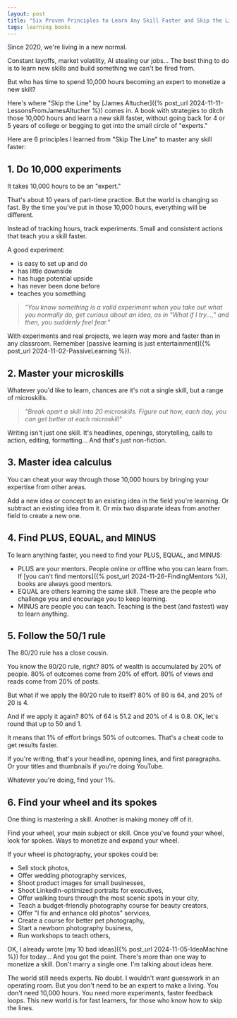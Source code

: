 ```yaml
---
layout: post
title: "Six Proven Principles to Learn Any Skill Faster and Skip the Lines"
tags: learning books
---
```


Since 2020, we're living in a new normal.

Constant layoffs, market volatility, AI stealing our jobs... The best thing to do is to learn new skills and build something we can't be fired from.

But who has time to spend 10,000 hours becoming an expert to monetize a new skill?

Here's where "Skip the Line" by [James Altucher]({% post_url 2024-11-11-LessonsFromJamesAltucher %}) comes in. A book with strategies to ditch those 10,000 hours and learn a new skill faster, without going back for 4 or 5 years of college or begging to get into the small circle of "experts."

Here are 6 principles I learned from "Skip The Line" to master any skill faster:

## 1. Do 10,000 experiments

It takes 10,000 hours to be an "expert."

That's about 10 years of part-time practice. But the world is changing so fast. By the time you've put in those 10,000 hours, everything will be different.

Instead of tracking hours, track experiments. Small and consistent actions that teach you a skill faster.

A good experiment:
* is easy to set up and do
* has little downside
* has huge potential upside
* has never been done before
* teaches you something

> _"You know something is a valid experiment when you take out what you normally do, get curious about an idea, as in "What if I try...," and then, you suddenly feel fear."_

With experiments and real projects, we learn way more and faster than in any classroom. Remember [passive learning is just entertainment]({% post_url 2024-11-02-PassiveLearning %}).

## 2. Master your microskills

Whatever you'd like to learn, chances are it's not a single skill, but a range of microskills.

> _"Break apart a skill into 20 microskills. Figure out how, each day, you can get better at each microskill"_

Writing isn't just one skill. It's headlines, openings, storytelling, calls to action, editing, formatting... And that's just non-fiction.

## 3. Master idea calculus

You can cheat your way through those 10,000 hours by bringing your expertise from other areas.

Add a new idea or concept to an existing idea in the field you're learning. Or subtract an existing idea from it. Or mix two disparate ideas from another field to create a new one.

## 4. Find PLUS, EQUAL, and MINUS

To learn anything faster, you need to find your PLUS, EQUAL, and MINUS:
* PLUS are your mentors. People online or offline who you can learn from. If [you can't find mentors]({% post_url 2024-11-26-FindingMentors %}), books are always good mentors.
* EQUAL are others learning the same skill. These are the people who challenge you and encourage you to keep learning.
* MINUS are people you can teach. Teaching is the best (and fastest) way to learn anything.

## 5. Follow the 50/1 rule

The 80/20 rule has a close cousin.

You know the 80/20 rule, right? 80% of wealth is accumulated by 20% of people. 80% of outcomes come from 20% of effort. 80% of views and reads come from 20% of posts. 

But what if we apply the 80/20 rule to itself? 80% of 80 is 64, and 20% of 20 is 4.

And if we apply it again? 80% of 64 is 51.2 and 20% of 4 is 0.8. OK, let's round that up to 50 and 1.

It means that 1% of effort brings 50% of outcomes. That's a cheat code to get results faster.

If you're writing, that's your headline, opening lines, and first paragraphs. Or your titles and thumbnails if you're doing YouTube.

Whatever you're doing, find your 1%.

## 6. Find your wheel and its spokes

One thing is mastering a skill. Another is making money off of it.

Find your wheel, your main subject or skill. Once you've found your wheel, look for spokes. Ways to monetize and expand your wheel.

If your wheel is photography, your spokes could be:
* Sell stock photos,
* Offer wedding photography services,
* Shoot product images for small businesses,
* Shoot LinkedIn-optimized portraits for executives,
* Offer walking tours through the most scenic spots in your city,
* Teach a budget-friendly photography course for beauty creators,
* Offer "I fix and enhance old photos" services,
* Create a course for better pet photography,
* Start a newborn photography business,
* Run workshops to teach others,

OK, I already wrote [my 10 bad ideas]({% post_url 2024-11-05-IdeaMachine %})  for today... And you got the point. There's more than one way to monetize a skill. Don't marry a single one. I'm talking about ideas here.

The world still needs experts. No doubt. I wouldn't want guesswork in an operating room. But you don't need to be an expert to make a living. You don't need 10,000 hours. You need more experiments, faster feedback loops. This new world is for fast learners, for those who know how to skip the lines.
